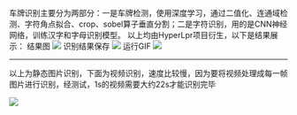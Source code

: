 车牌识别主要分为两部分：一是车牌检测，使用深度学习，通过二值化、连通域检测、字符角点拟合、crop、sobel算子垂直分割；二是字符识别，用的是CNN神经网络，训练汉字和字母识别模型。
以上均由HyperLpr项目衍生，以下是结果展示：
结果图
![](http://ww1.sinaimg.cn/large/006YKa8tly1g4lqwky1dsj311y0kgaun.jpg)
识别结果保存
![](http://ww1.sinaimg.cn/large/006YKa8tly1g4mshx1rprj30v70g1n53.jpg)
运行GIF
![](http://ww1.sinaimg.cn/large/006YKa8tly1g4lqwkti1qg30zv0j7dtj.gif)

-------------------------------------------------------------------
以上为静态图片识别，下面为视频识别，速度比较慢，因为要将视频处理成每一帧图片进行识别，经测试，1s的视频需要大约22s才能识别完毕

![](http://ww1.sinaimg.cn/large/006YKa8tly1g4mxgxj8trg30w90e6e83.gif)
